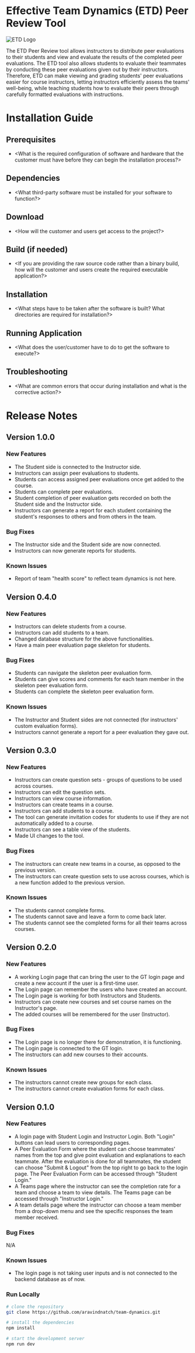 # Effective Team Dynamics (ETD) Peer Review Tool

![ETD Logo](http://dl.dropboxusercontent.com/scl/fi/mlcqqendtjfn7rqznpv32/ETD.jpg?rlkey=stc8m9l9podusjd8djk8igu3d&dl=0)

The ETD Peer Review tool allows instructors to distribute peer evaluations to their students and view and evaluate the results of the completed peer evaluations. The ETD tool also allows students to evaluate their teammates by conducting these peer evaluations given out by their instructors. Therefore, ETD can make viewing and grading students' peer evaluations easier for course instructors, letting instructors efficiently assess the teams' well-being, while teaching students how to evaluate their peers through carefully formatted evaluations with instructions.

# Installation Guide

## Prerequisites

* <What is the required configuration of software and hardware that the customer must have before they can begin the installation process?>

## Dependencies

* <What third-party software must be installed for your software to function?>

## Download

* <How will the customer and users get access to the project?>

## Build (if needed)

* <If you are providing the raw source code rather than a binary build, how will the customer and users create the required executable application?>

## Installation

* <What steps have to be taken after the software is built? What directories are required for installation?>

## Running Application

* <What does the user/customer have to do to get the software to execute?>

## Troubleshooting

* <What are common errors that occur during installation and what is the corrective action?>

# Release Notes

## Version 1.0.0

### New Features

* The Student side is connected to the Instructor side.
* Instructors can assign peer evaluations to students.
* Students can access assigned peer evaluations once get added to the course.
* Students can complete peer evaluations.
* Student completion of peer evaluation gets recorded on both the Student side and the Instructor side.
* Instructors can generate a report for each student containing the student's responses to others and from others in the team.

### Bug Fixes

* The Instructor side and the Student side are now connected.
* Instructors can now generate reports for students.

### Known Issues

* Report of team "health score" to reflect team dynamics is not here.

## Version 0.4.0

### New Features

* Instructors can delete students from a course.
* Instructors can add students to a team.
* Changed database structure for the above functionalities.
* Have a main peer evaluation page skeleton for students.

### Bug Fixes

* Students can navigate the skeleton peer evaluation form.
* Students can give scores and comments for each team member in the skeleton peer evaluation form.
* Students can complete the skeleton peer evaluation form.

### Known Issues

* The Instructor and Student sides are not connected (for instructors' custom evaluation forms).
* Instructors cannot generate a report for a peer evaluation they gave out.

## Version 0.3.0

### New Features

* Instructors can create question sets - groups of questions to be used across courses.
* Instructors can edit the question sets.
* Instructors can view course information.
* Instructors can create teams in a course.
* Instructors can add students to a course.
* The tool can generate invitation codes for students to use if they are not automatically added to a course.
* Instructors can see a table view of the students.
* Made UI changes to the tool.

### Bug Fixes

* The instructors can create new teams in a course, as opposed to the previous version.
* The instructors can create question sets to use across courses, which is a new function added to the previous version.

### Known Issues

* The students cannot complete forms.
* The students cannot save and leave a form to come back later.
* The students cannot see the completed forms for all their teams across courses.

## Version 0.2.0

### New Features

* A working Login page that can bring the user to the GT login page and create a new account if the user is a first-time user.
* The Login page can remember the users who have created an account.
* The Login page is working for both Instructors and Students.
* Instructors can create new courses and set course names on the Instructor's page.
* The added courses will be remembered for the user (Instructor).

### Bug Fixes

* The Login page is no longer there for demonstration, it is functioning.
* The Login page is connected to the GT login.
* The instructors can add new courses to their accounts.

### Known Issues

* The instructors cannot create new groups for each class.
* The instructors cannot create evaluation forms for each class.

## Version 0.1.0

### New Features

* A login page with Student Login and Instructor Login. Both "Login" buttons can lead users to corresponding pages.
* A Peer Evaluation Form where the student can choose teammates' names from the top and give point evaluation and explanations to each teammate. After the evaluation is done for all teammates, the student can choose "Submit & Logout" from the top right to go back to the login page. The Peer Evaluation Form can be accessed through "Student Login."
* A Teams page where the instructor can see the completion rate for a team and choose a team to view details. The Teams page can be accessed through "Instructor Login."
* A team details page where the instructor can choose a team member from a drop-down menu and see the specific responses the team member received.

### Bug Fixes

N/A

### Known Issues

* The login page is not taking user inputs and is not connected to the backend database as of now.

### Run Locally

```bash
# clone the repository
git clone https://github.com/aravindnatch/team-dynamics.git

# install the dependencies
npm install

# start the development server
npm run dev
```
